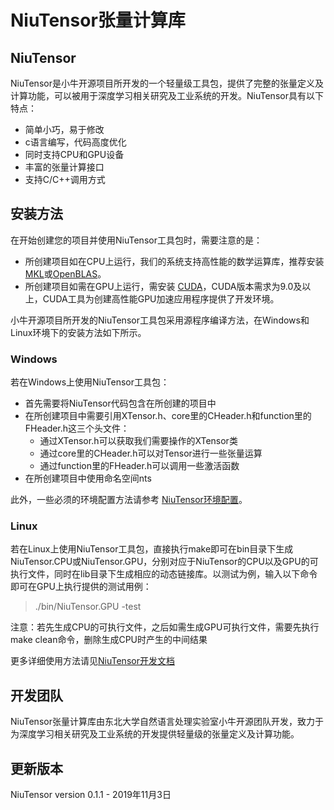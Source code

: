 # NiuTensor张量计算库

## NiuTensor

NiuTensor是小牛开源项目所开发的一个轻量级工具包，提供了完整的张量定义及计算功能，可以被用于深度学习相关研究及工业系统的开发。NiuTensor具有以下特点：

* 简单小巧，易于修改
* c语言编写，代码高度优化
* 同时支持CPU和GPU设备
* 丰富的张量计算接口
* 支持C/C++调用方式

## 安装方法

在开始创建您的项目并使用NiuTensor工具包时，需要注意的是：

* 所创建项目如在CPU上运行，我们的系统支持高性能的数学运算库，推荐安装[MKL](https://software.intel.com/en-us/mkl)或[OpenBLAS](http://www.openblas.net/)。
* 所创建项目如需在GPU上运行，需安装 [CUDA](https://developer.nvidia.com/cuda-downloads)，CUDA版本需求为9.0及以上，CUDA工具为创建高性能GPU加速应用程序提供了开发环境。

小牛开源项目所开发的NiuTensor工具包采用源程序编译方法，在Windows和Linux环境下的安装方法如下所示。

### Windows

若在Windows上使用NiuTensor工具包：

* 首先需要将NiuTensor代码包含在所创建的项目中
* 在所创建项目中需要引用XTensor.h、core里的CHeader.h和function里的FHeader.h这三个头文件：
    * 通过XTensor.h可以获取我们需要操作的XTensor类
    * 通过core里的CHeader.h可以对Tensor进行一些张量运算
    * 通过function里的FHeader.h可以调用一些激活函数
* 在所创建项目中使用命名空间nts

此外，一些必须的环境配置方法请参考 [NiuTensor环境配置](https://github.com/NiuTrans/NiuTensor/blob/master/Configuration.md)。

### Linux

若在Linux上使用NiuTensor工具包，直接执行make即可在bin目录下生成NiuTensor.CPU或NiuTensor.GPU，分别对应于NiuTensor的CPU以及GPU的可执行文件，同时在lib目录下生成相应的动态链接库。以测试为例，输入以下命令即可在GPU上执行提供的测试用例：
>./bin/NiuTensor.GPU -test

注意：若先生成CPU的可执行文件，之后如需生成GPU可执行文件，需要先执行make clean命令，删除生成CPU时产生的中间结果

更多详细使用方法请见[NiuTensor开发文档](http://niutrans.com/openSource/niutensor/index.html)


## 开发团队

NiuTensor张量计算库由东北大学自然语言处理实验室小牛开源团队开发，致力于为深度学习相关研究及工业系统的开发提供轻量级的张量定义及计算功能。

## 更新版本

NiuTensor version 0.1.1 - 2019年11月3日
